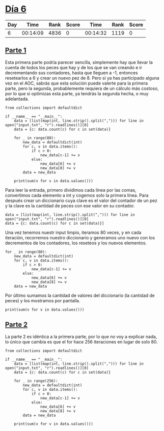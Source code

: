 # [Día 6](./)
| Day | Time     | Rank | Score | Time     | Rank | Score |
|-----|----------|------|-------|----------|------|-------|
| 6   | 00:14:09 | 4836 | 0     | 00:14:32 | 1119 | 0     |

## [Parte 1](./Sol1.py)
Esta primera parte podría parecer sencilla, simplemente hay que llevar la cuenta de todos los peces que hay
y de los que se van creando e ir decrementando sus contadores, hasta que lleguen a -1, entonces resetearlos
a 6 y crear un nuevo pez de 8. Pero si ya has participado alguna vez en el AOC, sabrás que esta solución 
puede valerte para la primera parte, pero la segunda, probablemente requiera de un cálculo más costoso, 
por lo que si optimizas esta parte, ya tendrás la segunda hecha, o muy adelantada.
```python3
from collections import defaultdict

if __name__ == "__main__":
    data = [list(map(int, line.strip().split(","))) for line in open("input.txt", "r").readlines()][0]
    data = {c: data.count(c) for c in set(data)}
    
    for _ in range(80):
        new_data = defaultdict(int)
        for c, v in data.items():
            if c > 0:
                new_data[c-1] += v
            else:
                new_data[6] += v
                new_data[8] += v
        data = new_data
    
    print(sum(v for v in data.values()))
```

Para leer la entrada, primero dividimos cada línea por las comas, convertimos cada elemento a int y cogemos
solo la primera línea. Para después crear un diccionario cuya clave es el valor del contador de un pez
y la clave es la cantidad de peces con ese valor en su contador.
```python3
data = [list(map(int, line.strip().split(","))) for line in open("input.txt", "r").readlines()][0]
data = {c: data.count(c) for c in set(data)}]
```

Una vez tenemos nuestr input limpio, iteramos 80 veces, y en cada iteración, recorremos nuestro diccionario
y generamos uno nuevo con los decrementos de los contadores, los reseteos y los nuevos elementos.
```python3
for _ in range(80):
    new_data = defaultdict(int)
    for c, v in data.items():
        if c > 0:
            new_data[c-1] += v
        else:
            new_data[6] += v
            new_data[8] += v
    data = new_data
```

Por último sumamos la cantidad de valores del diccionario (la cantidad de peces) y los mostramos por pantalla.
```python3
print(sum(v for v in data.values()))
```

## [Parte 2](./Sol2.py)
La parte 2 es idéntica a la primera parte, por lo que no voy a explicar nada, lo único que cambia es
que el for hace 256 iteraciones en lugar de solo 80.
```python3
from collections import defaultdict

if __name__ == "__main__":
    data = [list(map(int, line.strip().split(","))) for line in open("input.txt", "r").readlines()][0]
    data = {c: data.count(c) for c in set(data)}
    
    for _ in range(256):
        new_data = defaultdict(int)
        for c, v in data.items():
            if c > 0:
                new_data[c-1] += v
            else:
                new_data[6] += v
                new_data[8] += v
        data = new_data
    
    print(sum(v for v in data.values()))
```
